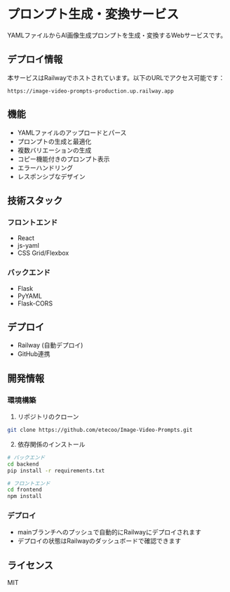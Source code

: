 # プロンプト生成・変換サービス

YAMLファイルからAI画像生成プロンプトを生成・変換するWebサービスです。

## デプロイ情報

本サービスはRailwayでホストされています。以下のURLでアクセス可能です：

```
https://image-video-prompts-production.up.railway.app
```

## 機能

- YAMLファイルのアップロードとパース
- プロンプトの生成と最適化
- 複数バリエーションの生成
- コピー機能付きのプロンプト表示
- エラーハンドリング
- レスポンシブなデザイン

## 技術スタック

### フロントエンド
- React
- js-yaml
- CSS Grid/Flexbox

### バックエンド
- Flask
- PyYAML
- Flask-CORS

## デプロイ
- Railway (自動デプロイ)
- GitHub連携

## 開発情報

### 環境構築
1. リポジトリのクローン
```bash
git clone https://github.com/etecoo/Image-Video-Prompts.git
```

2. 依存関係のインストール
```bash
# バックエンド
cd backend
pip install -r requirements.txt

# フロントエンド
cd frontend
npm install
```

### デプロイ
- mainブランチへのプッシュで自動的にRailwayにデプロイされます
- デプロイの状態はRailwayのダッシュボードで確認できます

## ライセンス
MIT